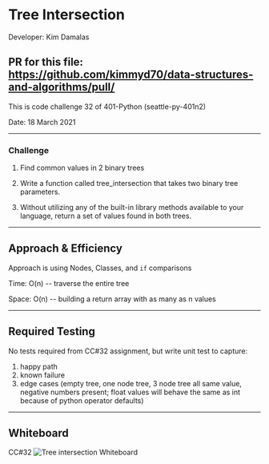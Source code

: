 # Tree Intersection

Developer: Kim Damalas

## PR for this file: https://github.com/kimmyd70/data-structures-and-algorithms/pull/

This is code challenge 32 of 401-Python (seattle-py-401n2)

Date: 18 March 2021
____________________
### Challenge 

1. Find common values in 2 binary trees

2. Write a function called tree_intersection that takes two binary tree parameters.

3. Without utilizing any of the built-in library methods available to your language, return a set of values found in both trees.

____________

## Approach & Efficiency

Approach is using Nodes, Classes, and `if` comparisons


Time:   O(n) -- traverse the entire tree 

Space:  O(n) -- building a return array with as many as n values

_____________
## Required Testing

No tests required from CC#32 assignment, but write unit test to capture:
1. happy path
2. known failure
3. edge cases (empty tree, one node tree, 3 node tree all same value, negative numbers present; float values will behave the same as int because of python operator defaults)
_________________

## Whiteboard

CC#32
![Tree intersection Whiteboard](./images/tree-intersection-whiteboard.png)

